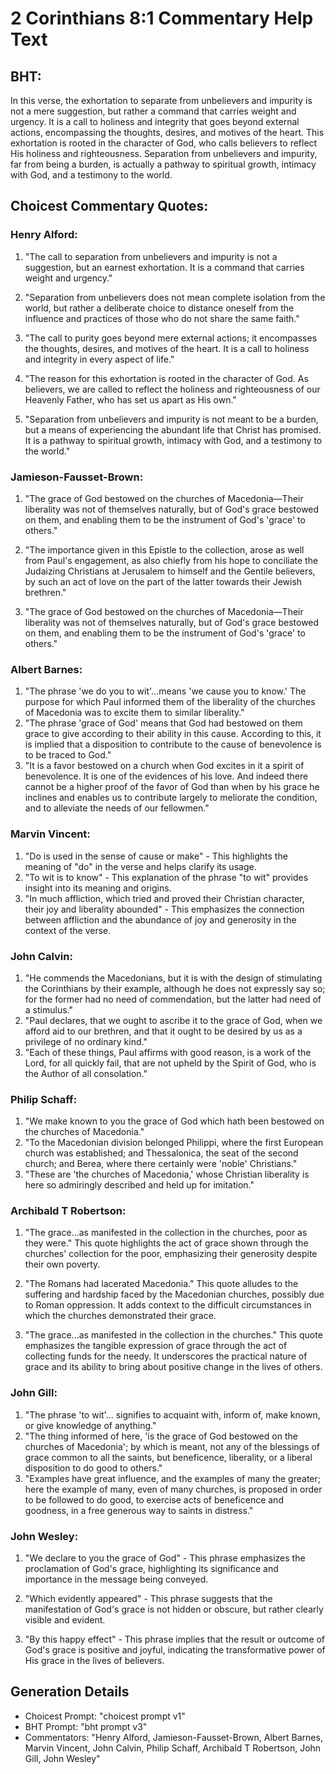 # 2 Corinthians 8:1 Commentary Help Text

## BHT:
In this verse, the exhortation to separate from unbelievers and impurity is not a mere suggestion, but rather a command that carries weight and urgency. It is a call to holiness and integrity that goes beyond external actions, encompassing the thoughts, desires, and motives of the heart. This exhortation is rooted in the character of God, who calls believers to reflect His holiness and righteousness. Separation from unbelievers and impurity, far from being a burden, is actually a pathway to spiritual growth, intimacy with God, and a testimony to the world.

## Choicest Commentary Quotes:
### Henry Alford:
1. "The call to separation from unbelievers and impurity is not a suggestion, but an earnest exhortation. It is a command that carries weight and urgency."

2. "Separation from unbelievers does not mean complete isolation from the world, but rather a deliberate choice to distance oneself from the influence and practices of those who do not share the same faith."

3. "The call to purity goes beyond mere external actions; it encompasses the thoughts, desires, and motives of the heart. It is a call to holiness and integrity in every aspect of life."

4. "The reason for this exhortation is rooted in the character of God. As believers, we are called to reflect the holiness and righteousness of our Heavenly Father, who has set us apart as His own."

5. "Separation from unbelievers and impurity is not meant to be a burden, but a means of experiencing the abundant life that Christ has promised. It is a pathway to spiritual growth, intimacy with God, and a testimony to the world."

### Jamieson-Fausset-Brown:
1. "The grace of God bestowed on the churches of Macedonia—Their liberality was not of themselves naturally, but of God's grace bestowed on them, and enabling them to be the instrument of God's 'grace' to others." 

2. "The importance given in this Epistle to the collection, arose as well from Paul's engagement, as also chiefly from his hope to conciliate the Judaizing Christians at Jerusalem to himself and the Gentile believers, by such an act of love on the part of the latter towards their Jewish brethren." 

3. "The grace of God bestowed on the churches of Macedonia—Their liberality was not of themselves naturally, but of God's grace bestowed on them, and enabling them to be the instrument of God's 'grace' to others."

### Albert Barnes:
1. "The phrase 'we do you to wit'...means 'we cause you to know.' The purpose for which Paul informed them of the liberality of the churches of Macedonia was to excite them to similar liberality."
2. "The phrase 'grace of God' means that God had bestowed on them grace to give according to their ability in this cause. According to this, it is implied that a disposition to contribute to the cause of benevolence is to be traced to God."
3. "It is a favor bestowed on a church when God excites in it a spirit of benevolence. It is one of the evidences of his love. And indeed there cannot be a higher proof of the favor of God than when by his grace he inclines and enables us to contribute largely to meliorate the condition, and to alleviate the needs of our fellowmen."

### Marvin Vincent:
1. "Do is used in the sense of cause or make" - This highlights the meaning of "do" in the verse and helps clarify its usage.
2. "To wit is to know" - This explanation of the phrase "to wit" provides insight into its meaning and origins.
3. "In much affliction, which tried and proved their Christian character, their joy and liberality abounded" - This emphasizes the connection between affliction and the abundance of joy and generosity in the context of the verse.

### John Calvin:
1. "He commends the Macedonians, but it is with the design of stimulating the Corinthians by their example, although he does not expressly say so; for the former had no need of commendation, but the latter had need of a stimulus."
2. "Paul declares, that we ought to ascribe it to the grace of God, when we afford aid to our brethren, and that it ought to be desired by us as a privilege of no ordinary kind."
3. "Each of these things, Paul affirms with good reason, is a work of the Lord, for all quickly fail, that are not upheld by the Spirit of God, who is the Author of all consolation."

### Philip Schaff:
1. "We make known to you the grace of God which hath been bestowed on the churches of Macedonia." 
2. "To the Macedonian division belonged Philippi, where the first European church was established; and Thessalonica, the seat of the second church; and Berea, where there certainly were 'noble' Christians." 
3. "These are 'the churches of Macedonia,' whose Christian liberality is here so admiringly described and held up for imitation."

### Archibald T Robertson:
1. "The grace...as manifested in the collection in the churches, poor as they were." This quote highlights the act of grace shown through the churches' collection for the poor, emphasizing their generosity despite their own poverty.

2. "The Romans had lacerated Macedonia." This quote alludes to the suffering and hardship faced by the Macedonian churches, possibly due to Roman oppression. It adds context to the difficult circumstances in which the churches demonstrated their grace.

3. "The grace...as manifested in the collection in the churches." This quote emphasizes the tangible expression of grace through the act of collecting funds for the needy. It underscores the practical nature of grace and its ability to bring about positive change in the lives of others.

### John Gill:
1. "The phrase 'to wit'... signifies to acquaint with, inform of, make known, or give knowledge of anything."
2. "The thing informed of here, 'is the grace of God bestowed on the churches of Macedonia'; by which is meant, not any of the blessings of grace common to all the saints, but beneficence, liberality, or a liberal disposition to do good to others."
3. "Examples have great influence, and the examples of many the greater; here the example of many, even of many churches, is proposed in order to be followed to do good, to exercise acts of beneficence and goodness, in a free generous way to saints in distress."

### John Wesley:
1. "We declare to you the grace of God" - This phrase emphasizes the proclamation of God's grace, highlighting its significance and importance in the message being conveyed.

2. "Which evidently appeared" - This phrase suggests that the manifestation of God's grace is not hidden or obscure, but rather clearly visible and evident.

3. "By this happy effect" - This phrase implies that the result or outcome of God's grace is positive and joyful, indicating the transformative power of His grace in the lives of believers.


## Generation Details
- Choicest Prompt: "choicest prompt v1"
- BHT Prompt: "bht prompt v3"
- Commentators: "Henry Alford, Jamieson-Fausset-Brown, Albert Barnes, Marvin Vincent, John Calvin, Philip Schaff, Archibald T Robertson, John Gill, John Wesley"
